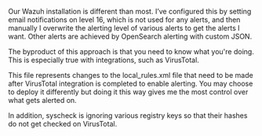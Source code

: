 Our Wazuh installation is different than most. I’ve configured this by setting email notifications on level 16, which is not used for any alerts, and then manually I overwrite the alerting level of various alerts to get the alerts I want. Other alerts are achieved by OpenSearch alerting with custom JSON.

The byproduct of this approach is that you need to know what you're doing. This is especially true with integrations, such as VirusTotal.

This file represents changes to the local_rules.xml file that need to be made after VirusTotal integration is completed to enable alerting. You may choose to deploy it differently but doing it this way gives me the most control over what gets alerted on.

In addition, syscheck is ignoring various registry keys so that their hashes do not get checked on VirusTotal.

